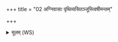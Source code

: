 +++
title = "02 अग्निवासाः पृथिव्यसितञ्जूस्त्विषीमन्तम्"

+++
<details><summary>मूलम् (WS)</summary>

अग्निवासाः पृथिव्यसितञ्जूस्त्विषीमन्तं संशितं मा कृणोतु ।  
भूम्यां देवेभ्यो जुह्वति यज्ञं हव्यमरङ्कृतम् ॥ २ ॥
</details>